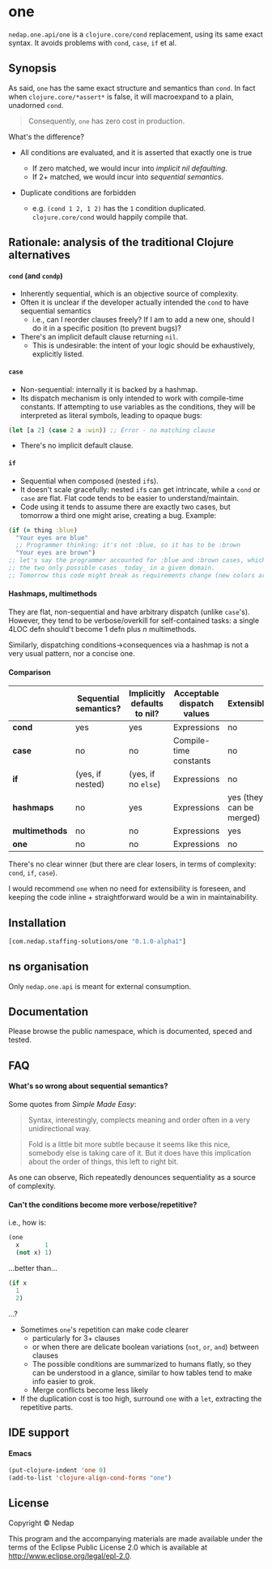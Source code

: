 # one

`nedap.one.api/one` is a  `clojure.core/cond` replacement, using its same exact syntax. It avoids problems with `cond`, `case`, `if` et al.

## Synopsis

As said, `one` has the same exact structure and semantics than `cond`. In fact when `clojure.core/*assert*` is false, it will macroexpand to a plain, unadorned `cond`.

> Consequently, `one` has zero cost in production.

What's the difference?

* All conditions are evaluated, and it is asserted that exactly one is true
  * If zero matched, we would incur into _implicit nil defaulting_.
  * If 2+ matched, we would incur into _sequential semantics_.

* Duplicate conditions are forbidden
  * e.g. `(cond 1 2, 1 2)` has the `1` condition duplicated. `clojure.core/cond` would happily compile that. 

## Rationale: analysis of the traditional Clojure alternatives

#### `cond` (and `condp`)

* Inherently sequential, which is an objective source of complexity.
* Often it is unclear if the developer actually intended the `cond` to have sequential semantics
  * i.e., can I reorder clauses freely? If I am to add a new one, should I do it in a specific position (to prevent bugs)?
* There's an implicit default clause returning `nil`.
  * This is undesirable: the intent of your logic should be exhaustively, explicitly listed. 

#### `case`

* Non-sequential: internally it is backed by a hashmap.
* Its dispatch mechanism is only intended to work with compile-time constants.
If attempting to use variables as the conditions, they will be interpreted as literal symbols, leading to opaque bugs:

```clojure
(let [a 2] (case 2 a :win)) ;; Error - no matching clause 
```

* There's no implicit default clause.

#### `if`

* Sequential when composed (nested `if`s).
* It doesn't scale gracefully: nested `if`s can get intrincate, while a `cond` or `case` are flat.
Flat code tends to be easier to understand/maintain.
* Code using it tends to assume there are exactly two cases, but tomorrow a third one might arise, creating a bug. Example:

```clojure
(if (= thing :blue)
  "Your eyes are blue"
  ;; Programmer thinking: it's not :blue, so it has to be :brown
  "Your eyes are brown")
;; let's say the programmer accounted for :blue and :brown cases, which are in fact
;; the two only possible cases _today_ in a given domain.
;; Tomorrow this code might break as requirements change (new colors are introduced), because it used `if`.
```

#### Hashmaps, multimethods

They are flat, non-sequential and have arbitrary dispatch (unlike `case`'s). However, they tend to be verbose/overkill for self-contained tasks: a single 4LOC defn should't become 1 defn plus _n_ multimethods.

Similarly, dispatching conditions->consequences via a hashmap is not a very usual pattern, nor a concise one.

#### Comparison

|                  | Sequential semantics? | Implicitly defaults to nil?  | Acceptable dispatch values | Extensible?             | Simplified dispatch cost | Simplified invocation cost |
|------------------|-----------------------|------------------------------|----------------------------|-------------------------|--------------------------|----------------------------|
| **cond**         | yes                   | yes                          | Expressions                | no                      | O(n)                     | Low                        | 
| **case**         | no                    | no                           | Compile-time constants     | no                      | O(1)                     | High                       | 
| **if**           | (yes, if nested)      | (yes, if no `else`)          | Expressions                | no                      | O(n)                     | Low                        | 
| **hashmaps**     | no                    | yes                          | Expressions                | yes (they can be merged)| O(1)                     | High                       | 
| **multimethods** | no                    | no                           | Expressions                | yes                     | O(1)                     | High                       | 
| **one**          | no                    | no                           | Expressions                | no                      | O(n)                     | Low                        | 

There's no clear winner (but there are clear losers, in terms of complexity: `cond`, `if`, `case`).

I would recommend `one` when no need for extensibility is foreseen, and keeping the code inline + straightforward would be a win in maintainability. 

## Installation

```clojure
[com.nedap.staffing-solutions/one "0.1.0-alpha1"]
```

## ns organisation

Only `nedap.one.api` is meant for external consumption.

## Documentation

Please browse the public namespace, which is documented, speced and tested.

## FAQ

#### What's so wrong about sequential semantics?

Some quotes from _Simple Made Easy_:

> Syntax, interestingly, complects meaning and order often in a very unidirectional way. 

> Fold is a little bit more subtle because it seems like this nice, somebody else is taking care of it. But it does have this implication about the order of things, this left to right bit.

As one can observe, Rich repeatedly denounces sequentiality as a source of complexity.

#### Can't the conditions become more verbose/repetitive?

i.e., how is:

```clojure
(one
  x       1
  (not x) 1)
```

...better than...

```clojure
(if x
  1
  2)
```

...?

* Sometimes `one`'s repetition can make code clearer
  * particularly for 3+ clauses
  * or when there are delicate boolean variations (`not`, `or`, `and`) between clauses
  * The possible conditions are summarized to humans flatly, so they can be understood in a glance, similar to how tables tend to make info easier to grok. 
  * Merge conflicts become less likely
* If the duplication cost is too high, surround `one` with a `let`, extracting the repetitive parts. 

## IDE support

#### Emacs

```lisp
(put-clojure-indent 'one 0)
(add-to-list 'clojure-align-cond-forms "one")
```

## License

Copyright © Nedap

This program and the accompanying materials are made available under the terms of the Eclipse Public License 2.0 which is available at http://www.eclipse.org/legal/epl-2.0.
